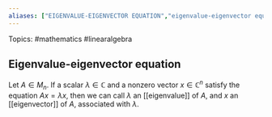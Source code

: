 ```yaml
---
aliases: ["EIGENVALUE-EIGENVECTOR EQUATION","eigenvalue-eigenvector equation","Eigenvalue-eigenvector equation"] 
---
```

Topics: #mathematics #linearalgebra 

## Eigenvalue-eigenvector equation
Let $A \in M_n$. If a scalar $\lambda \in \mathbb{C}$ and a nonzero vector $x \in \mathbb{C}^n$ satisfy the equation $Ax=\lambda x$, then we can call $\lambda$ an [[eigenvalue]] of $A$, and $x$ an [[eigenvector]] of $A$, associated with $\lambda$. 
